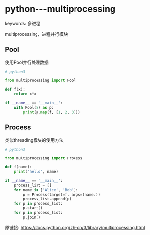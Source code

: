 # python---multiprocessing

keywords: 多进程  

multiprocessing，进程并行模块  

## Pool
使用Pool并行处理数据  
```python
# python3

from multiprocessing import Pool

def f(x):
    return x*x

if __name__ == '__main__':
    with Pool(5) as p:
        print(p.map(f, [1, 2, 3]))
```


## Process
类似threading模块的使用方法  

```python
# python3

from multiprocessing import Process

def f(name):
    print('hello', name)

if __name__ == '__main__':
    process_list = []
    for name in ['Alice', 'Bob']:
        p = Process(target=f, args=(name,))
        process_list.append(p)
    for p in process_list:
        p.start()
    for p in process_list:
        p.join()
```


原链接: https://docs.python.org/zh-cn/3/library/multiprocessing.html  
